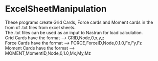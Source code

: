 # ExcelSheetManipulation
These programs create Grid Cards, Force cards and Moment cards in the from of .txt files from excel sheets.<br/>
The .txt files can be used as an input to Nastran for load calculation.<br/>
Grid Cards have the format  --> GRID,Node,0,x,y,z<br/>
Force Cards have the format --> FORCE,ForceID,Node,0,1.0,Fx,Fy,Fz<br/>
Moment Cards have the format --> MOMENT,MomentID,Node,0,1.0,Mx,My,Mz<br/>
